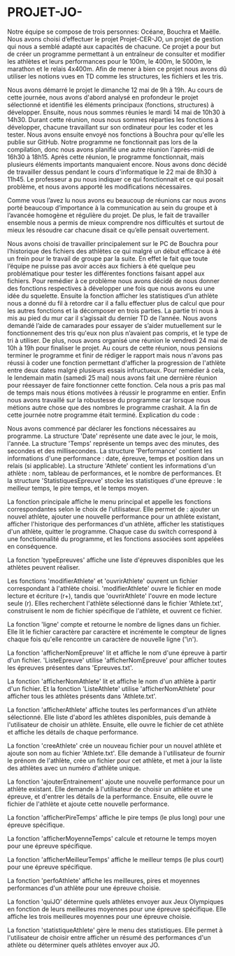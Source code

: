 # PROJET-JO-

Notre équipe se compose de trois personnes: Océane, Bouchra et Maëlle. Nous avons choisi d’effectuer le projet Projet-CER-JO, un projet de gestion qui nous a semblé adapté aux capacités de chacune. Ce projet a pour but de créer un programme permettant à un entraîneur de consulter et modifier les athlètes et leurs performances pour le 100m, le 400m, le 5000m, le marathon et le relais 4x400m. Afin de mener à bien ce projet nous avons dû utiliser les notions vues en TD comme les structures, les fichiers et les tris.

Nous avons démarré le projet le dimanche 12 mai de 9h à 19h. Au cours de cette journée, nous avons d'abord analysé en profondeur le projet sélectionné et identifié les éléments principaux (fonctions, structures) à développer. Ensuite, nous nous sommes réunies le mardi 14 mai de 10h30 à 14h30. Durant cette réunion, nous nous sommes réparties les fonctions à développer, chacune travaillant sur son ordinateur pour les coder et les tester. Nous avons ensuite envoyé nos fonctions à Bouchra pour qu'elle les publie sur GitHub. Notre programme ne fonctionnait pas lors de la compilation, donc nous avons planifié une autre réunion l'après-midi de 16h30 à 18h15. Après cette réunion, le programme fonctionnait, mais plusieurs éléments importants manquaient encore. Nous avons donc décidé de travailler dessus pendant le cours d'informatique le 22 mai de 8h30 à 11h45. Le professeur a pu nous indiquer ce qui fonctionnait et ce qui posait problème, et nous avons apporté les modifications nécessaires.

Comme vous l’avez lu nous avons eu beaucoup de réunions car nous avons porté beaucoup d’importance à la communication au sein du groupe et à l’avancée homogène et régulière du projet. De plus, le fait de travailler ensemble nous a permis de mieux comprendre nos difficultés et surtout de mieux les résoudre car chacune disait ce qu’elle pensait ouvertement.

Nous avons choisi de travailler principalement sur le PC de Bouchra pour l’historique des fichiers des athlètes ce qui malgré un début efficace à été un frein pour le travail de groupe par la suite. En effet le fait que toute l’équipe ne puisse pas avoir accès aux fichiers à été quelque peu problématique pour tester les différentes fonctions faisant appel aux fichiers. Pour remédier à ce problème nous avons décidé de nous donner des fonctions respectives à développer une fois que nous avons eu une idée du squelette. Ensuite la fonction afficher les statistiques d’un athlète nous a donné du fil à retordre car il a fallu effectuer plus de calcul que pour les autres fonctions et la décomposer en trois parties. La partie tri nous à mis au pied du mur car il s’agissait du dernier TD de l’année. Nous avons demandé l’aide de camarades pour essayer de s’aider mutuellement sur le fonctionnement des tris qu'eux non plus n’avaient pas compris, et le type de tri à utiliser. 
De plus, nous avons organisé une réunion le vendredi 24 mai de 10h à 19h pour finaliser le projet. Au cours de cette réunion, nous pensions terminer le programme et finir de rédiger le rapport mais nous n'avons pas réussi à coder une fonction permettant d'afficher la progression de l'athlète entre deux dates malgré plusieurs essais infructueux. Pour remédier à cela, le lendemain matin (samedi 25 mai) nous avons fait une dernière réunion pour réessayer de faire fonctionner cette fonction. Cela nous a pris pas mal de temps mais nous étions motivées à réussir le programme en entier. Enfin nous avons travaillé sur la robustesse du programme car lorsque nous métions autre chose que des nombres le programme crashait. A la fin de cette journée notre programme était terminé.
Explication du code : 

Nous avons commencé par déclarer les fonctions nécessaires au programme. La structure 'Date' représente une date avec le jour, le mois, l'année. La structure 'Temps' représente un temps avec des minutes, des secondes et des millisecondes. La structure 'Performance' contient les informations d'une performance : date, épreuve, temps et position dans un relais (si applicable). La structure 'Athlete' contient les informations d'un athlète : nom, tableau de performances, et le nombre de performances. Et la structure 'StatistiquesEpreuve' stocke les statistiques d'une épreuve : le meilleur temps, le pire temps, et le temps moyen.

La fonction principale affiche le menu principal et appelle les fonctions correspondantes selon le choix de l'utilisateur. Elle permet de : ajouter un nouvel athlète, ajouter une nouvelle performance pour un athlète existant, afficher l'historique des performances d'un athlète, afficher les statistiques d'un athlète, quitter le programme. Chaque case du switch correspond à une fonctionnalité du programme, et les fonctions associées sont appelées en conséquence. 

La fonction 'typeEpreuves' affiche une liste d'épreuves disponibles que les athlètes peuvent réaliser.

Les fonctions 'modifierAthlete' et 'ouvrirAthlete' ouvrent un fichier correspondant à l'athlète choisi. 'modifierAthlete' ouvre le fichier en mode lecture et écriture (r+), tandis que 'ouvrirAthlete' l'ouvre en mode lecture seule (r). Elles recherchent l'athlète sélectionné dans le fichier 'Athlete.txt', construisent le nom de fichier spécifique de l'athlète, et ouvrent ce fichier.

La fonction 'ligne' compte et retourne le nombre de lignes dans un fichier. Elle lit le fichier caractère par caractère et incrémente le compteur de lignes chaque fois qu'elle rencontre un caractère de nouvelle ligne ('\n').

La fonction 'afficherNomEpreuve' lit et affiche le nom d'une épreuve à partir d'un fichier. 'ListeEpreuve' utilise 'afficherNomEpreuve' pour afficher toutes les épreuves présentes dans 'Epreuves.txt'.

La fonction 'afficherNomAthlete' lit et affiche le nom d'un athlète à partir d'un fichier. Et la fonction 'ListeAthlete' utilise 'afficherNomAthlete' pour afficher tous les athlètes présents dans 'Athlete.txt'.

La fonction 'afficherAthlete' affiche toutes les performances d'un athlète sélectionné. Elle liste d'abord les athlètes disponibles, puis demande à l'utilisateur de choisir un athlète. Ensuite, elle ouvre le fichier de cet athlète et affiche les détails de chaque performance.

La fonction 'creeAthlete' crée un nouveau fichier pour un nouvel athlète et ajoute son nom au fichier 'Athlete.txt'. Elle demande à l'utilisateur de fournir le prénom de l'athlète, crée un fichier pour cet athlète, et met à jour la liste des athlètes avec un numéro d'athlète unique.

La fonction 'ajouterEntrainement' ajoute une nouvelle performance pour un athlète existant. Elle demande à l'utilisateur de choisir un athlète et une épreuve, et d'entrer les détails de la performance. Ensuite, elle ouvre le fichier de l'athlète et ajoute cette nouvelle performance.

La fonction 'afficherPireTemps' affiche le pire temps (le plus long) pour une épreuve spécifique.

La fonction 'afficherMoyenneTemps' calcule et retourne le temps moyen pour une épreuve spécifique.

La fonction 'afficherMeilleurTemps' affiche le meilleur temps (le plus court) pour une épreuve spécifique.

La fonction 'perfoAthlete' affiche les meilleures, pires et moyennes performances d'un athlète pour une épreuve choisie.

La fonction 'quiJO' détermine quels athlètes envoyer aux Jeux Olympiques en fonction de leurs meilleures moyennes pour une épreuve spécifique. Elle affiche les trois meilleures moyennes pour une épreuve choisie.

La fonction 'statistiqueAthlete' gère le menu des statistiques. Elle permet à l'utilisateur de choisir entre afficher un résumé des performances d'un athlète ou déterminer quels athlètes envoyer aux JO.
